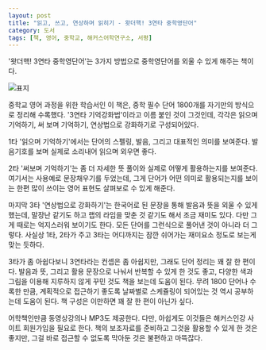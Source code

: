```yaml
---
layout: post
title: "읽고, 쓰고, 연상하며 읽히기 - 왓더핵! 3연타 중학영단어"
category: 도서
tags: [책, 영어, 중학교, 해커스어학연구소, 서평]
---
```


'왓더핵! 3연타 중학영단어'는
3가지 방법으로 중학영단어를 외울 수 있게 해주는 책이다.

![표지](https://lh3.googleusercontent.com/O6dFOy6fjaIDG540rSAqroF2nge1ff91kD7AdkAYMoPiMQ0CpoTjRVx8GjAMjxfFS5VOdEEw565SWA=s480)

중학교 영어 과정을 위한 학습서인 이 책은,
중학 필수 단어 1800개를 자기만의 방식으로 정리해 수록했다.
'3연타 기억강화법'이라고 이름 붙인 것이 그것인데,
각각은 읽으며 기억하기, 써 보며 기억하기, 연상법으로 강화하기로 구성되어있다.

1타 '읽으며 기억하기'에서는 단어의 스펠링, 발음, 그리고 대표적인 의미를 보여준다.
발음기호를 보며 실제로 소리내어 읽으며 외우면 좋다.

2타 '써보며 기억하기'는 좀 더 자세한 뜻 풀이와 실제로 어떻게 활용하는지를 보여준다.
여기서는 사용예로 문장채우기를 두었는데,
그게 단어가 어떤 의미로 활용되는지를 보이는 한편
많이 쓰이는 영어 표현도 살펴보로 수 있게 해준다.

마지막 3타 '연상법으로 강화하기'는
한국어로 된 문장을 통해 발음과 뜻을 외울 수 있게 했는데,
말장난 같기도 하고 랩의 라임을 맞춘 것 같기도 해서 조금 재미도 있다.
다만 그게 때로는 억지스러워 보이기도 한다.
모든 단어를 그런식으로 풀어낸 것이 아니라 더 그렇다.
사실상 1타, 2타가 주고 3타는 어디까지는 잠깐 쉬어가는 재미요소 정도로 보는게 맞는 듯하다.

3타가 좀 아쉽다보니 3연타라는 컨셉은 좀 아쉽지만,
그래도 단어 정리는 꽤 잘 한 편이다.
발음과 뜻, 그리고 활용 문장으로 나눠서 반복할 수 있게 한 것도 좋고,
다양한 색과 그림을 이용해 지루하지 않게 꾸민 것도 책을 보는데 도움이 된다.
무려 1800 단어나 수록한 만큼,
계획적으로 접근하기 좋도록 날짜별로 스케쥴링이 되어있는 것 역시
공부하는데 도움이 된다.
책 구성은 이만하면 꽤 잘 한 편이 아닌가 싶다.

어학책인만큼 동영상강의나 MP3도 제공한다.
다만, 아쉽게도 이것들은 해커스인강 사이트 회원가입을 필요로 한다.
책의 보조자료를 준비하고 그것을 활용할 수 있게 한 것은 좋지만,
그걸 바로 접근할 수 없도록 막아둔 것은 불편하고 마뜩잖다.

